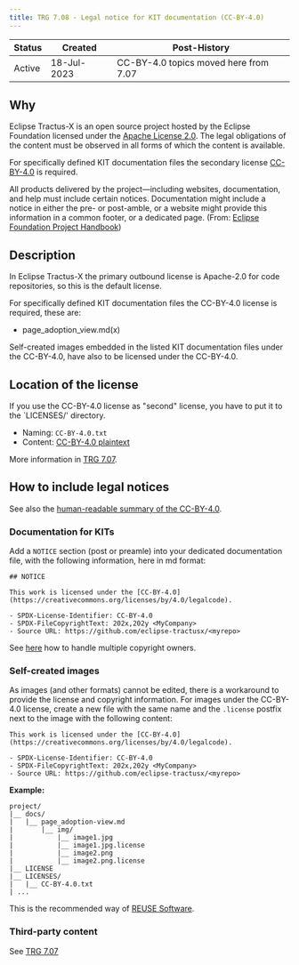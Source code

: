 ```yaml
---
title: TRG 7.08 - Legal notice for KIT documentation (CC-BY-4.0)
---
```


| Status     | Created      | Post-History                           |
|------------|--------------|----------------------------------------|
| Active      | 18-Jul-2023  | CC-BY-4.0 topics moved here from 7.07  |

## Why

Eclipse Tractus-X is an open source project hosted by the Eclipse Foundation licensed under the [Apache License 2.0](https://spdx.org/licenses/Apache-2.0). The legal obligations of the content must be observed in all forms of which the content is available.

For specifically defined KIT documentation files the secondary license [CC-BY-4.0](https://creativecommons.org/licenses/by/4.0/legalcode) is required.

All products delivered by the project—including websites, documentation, and help must include certain notices. Documentation might include a notice in either the pre- or post-amble, or a website might provide this information in a common footer, or a dedicated page. (From: [Eclipse Foundation Project Handbook](https://www.eclipse.org/projects/handbook/#legaldoc-end-user))

## Description

In Eclipse Tractus-X the primary outbound license is Apache-2.0 for code repositories, so this is the default license.

For specifically defined KIT documentation files the CC-BY-4.0 license is required, these are:

- page_adoption_view.md(x)

Self-created images embedded in the listed KIT documentation files under the CC-BY-4.0, have also to be licensed under the CC-BY-4.0.

## Location of the license

If you use the CC-BY-4.0 license as "second" license, you have to put it to the `LICENSES/' directory. <br/>

- Naming: `CC-BY-4.0.txt`
- Content: [CC-BY-4.0 plaintext](https://creativecommons.org/licenses/by/4.0/legalcode.txt)

More information in [TRG 7.07](/docs/release/trg-7/trg-7-07#location-of-the-license).

## How to include legal notices

See also the [human-readable summary of the CC-BY-4.0](https://creativecommons.org/licenses/by/4.0/).

### Documentation for KITs

Add a `NOTICE` section (post or preamle) into your dedicated documentation file, with the following information, here in md format:

```text
## NOTICE

This work is licensed under the [CC-BY-4.0](https://creativecommons.org/licenses/by/4.0/legalcode).

- SPDX-License-Identifier: CC-BY-4.0
- SPDX-FileCopyrightText: 202x,202y <MyCompany>
- Source URL: https://github.com/eclipse-tractusx/<myrepo>
 ```

 See [here](/docs/release/trg-7/trg-7-07#documentation) how to handle multiple copyright owners.

### Self-created images

As images (and other formats) cannot be edited, there is a workaround to provide the license and copyright information. For images under the CC-BY-4.0 license, create a new file with the same name and the `.license` postfix next to the image with the following content:

```text
This work is licensed under the [CC-BY-4.0](https://creativecommons.org/licenses/by/4.0/legalcode).

- SPDX-License-Identifier: CC-BY-4.0
- SPDX-FileCopyrightText: 202x,202y <MyCompany>
- Source URL: https://github.com/eclipse-tractusx/<myrepo>
 ```

**Example:**

```shell
project/
|__ docs/
|   |__ page_adoption-view.md
|       |__ img/
|           |__ image1.jpg
|           |__ image1.jpg.license
|           |__ image2.png
|           |__ image2.png.license
|__ LICENSE
|__ LICENSES/
|   |__ CC-BY-4.0.txt
| ...
```

This is the recommended way of [REUSE Software](https://reuse.software/tutorial/).

### Third-party content

See [TRG 7.07](http://localhost:3000/docs/release/trg-7/trg-7-08#embedding-third-party-content-in-documentation-artefacts)
